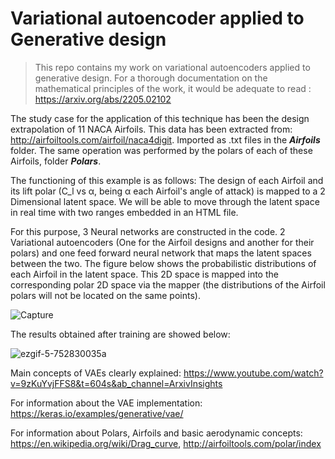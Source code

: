 # Variational autoencoder applied to Generative design
> This repo contains my work on variational autoencoders applied to generative design. For a thorough documentation on the mathematical principles of the work, it would be adequate to read : https://arxiv.org/abs/2205.02102

The study case for the application of this technique has been the design extrapolation of 11 NACA Airfoils. This data has been extracted from: http://airfoiltools.com/airfoil/naca4digit. Imported as .txt files in the ***Airfoils*** folder. The same operation was performed by the polars of each of these Airfoils, folder ***Polars***. 

The functioning of this example is as follows: The design of each Airfoil and its lift polar (C_l vs α, being α each Airfoil's angle of attack) is mapped to a 2 Dimensional latent space. We will be able to move through the latent space in real time with two ranges embedded in an HTML file.

For this purpose, 3 Neural networks are constructed in the code. 2 Variational autoencoders (One for the Airfoil designs and another for their polars) and one feed forward neural network that maps the latent spaces between the two. The figure below shows the probabilistic distributions of each Airfoil in the latent space. This 2D space is mapped into the corresponding polar 2D space via the mapper (the distributions of the Airfoil polars will not be located on the same points). 

![Capture](https://user-images.githubusercontent.com/57362874/191486351-6c859f63-e314-4c5d-bb66-4e830c0f8f2c.PNG)

The results obtained after training are showed below:

![ezgif-5-752830035a](https://user-images.githubusercontent.com/57362874/191562495-ba58ae3b-b780-4d21-8942-2ec2837733e4.gif)




Main concepts of VAEs clearly explained: https://www.youtube.com/watch?v=9zKuYvjFFS8&t=604s&ab_channel=ArxivInsights

For information about the VAE implementation: https://keras.io/examples/generative/vae/

For information about Polars, Airfoils and basic aerodynamic concepts: https://en.wikipedia.org/wiki/Drag_curve, http://airfoiltools.com/polar/index
